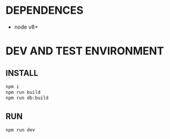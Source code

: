 # DEPENDENCES
 - node v8+

# DEV AND TEST ENVIRONMENT
## INSTALL
```bash
npm i
npm run build
npm run db:build
```
## RUN
```bash
npm run dev
```